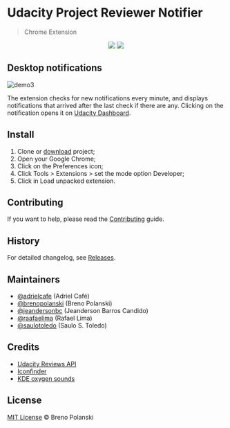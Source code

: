 # Udacity Project Reviewer Notifier

> Chrome Extension

<p align="center">
	<img src="https://raw.githubusercontent.com/brenopolanski/notifier-for-udacity-reviewer-chrome/master/demo1.png" />
	<img src="https://raw.githubusercontent.com/brenopolanski/notifier-for-udacity-reviewer-chrome/master/demo2.png" />
</p>

## Desktop notifications

![demo3](https://raw.githubusercontent.com/brenopolanski/notifier-for-udacity-reviewer-chrome/master/demo1.png)

The extension checks for new notifications every minute, and displays notifications that arrived after the last check if there are any. Clicking on the notification opens it on [Udacity Dashboard](https://review.udacity.com/#!/submissions/dashboard).

## Install

1. Clone or [download](https://github.com/brenopolanski/notifier-for-udacity-reviewer-chrome/archive/master.zip) project;
2. Open your Google Chrome;
3. Click on the Preferences icon;
4. Click Tools > Extensions > set the mode option Developer;
5. Click in Load unpacked extension.

## Contributing

If you want to help, please read the [Contributing](https://github.com/brenopolanski/notifier-for-udacity-reviewer-chrome/blob/master/CONTRIBUTING.md) guide.

## History

For detailed changelog, see [Releases](https://github.com/brenopolanski/notifier-for-udacity-reviewer-chrome/releases).

## Maintainers

* [@adrielcafe](https://github.com/adrielcafe) (Adriel Café)
* [@brenopolanski](https://github.com/brenopolanski) (Breno Polanski)
* [@jeandersonbc](https://github.com/jeandersonbc) (Jeanderson Barros Candido)
* [@raafaelima](https://github.com/raafaelima) (Rafael Lima)
* [@saulotoledo](https://github.com/saulotoledo) (Saulo S. Toledo)

## Credits

* [Udacity Reviews API](https://review.udacity.com/api-doc/index.html)
* [Iconfinder](https://www.iconfinder.com/)
* [KDE oxygen sounds](https://github.com/KDE/oxygen/tree/master/sounds)

## License

[MIT License](http://brenopolanski.mit-license.org/) © Breno Polanski
